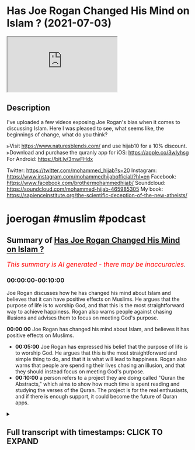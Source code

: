 # Has Joe Rogan Changed His Mind on Islam ? (2021-07-03)

<iframe loading='lazy' allow='autoplay' src='https://www.youtube.com/embed/WWnaQR9OHeI'></iframe>

## Description

I've uploaded a few videos exposing Joe Rogan's bias when it comes to discussing Islam. Here I was pleased to see, what seems like, the beginnings of change, what do you think?

⪢Visit <https://www.naturesblends.com/> and use hijab10 for a 10% discount.
⪢Download and purchase the quranly app for iOS: <https://apple.co/3wIyhsg>
For Android: <https://bit.ly/3mwFHdx>

Twitter: <https://twitter.com/mohammed_hijab?s=20>
Instagram: <https://www.instagram.com/mohammedhijabofficial/?hl=en>
Facebook: <https://www.facebook.com/brothermohammedhijab/>
Soundcloud: <https://soundcloud.com/mohammed-hijab-465985305>
My book: <https://sapienceinstitute.org/the-scientific-deception-of-the-new-atheists/>

# joerogan #muslim #podcast

## Summary of [Has Joe Rogan Changed His Mind on Islam ?](https://www.youtube.com/watch?v=WWnaQR9OHeI)

*<span style="color:red; font-size:125%">This summary is AI generated - there may be inaccuracies</span>. [](/)*

### <a onclick="modifyYTiframeseektime('0')">00:00:00-00:10:00</a>

 Joe Rogan discusses how he has changed his mind about Islam and believes that it can have positive effects on Muslims. He argues that the purpose of life is to worship God, and that this is the most straightforward way to achieve happiness. Rogan also warns people against chasing illusions and advises them to focus on meeting God's purpose.

**<a onclick="modifyYTiframeseektime('0')">00:00:00</a>** Joe Rogan has changed his mind about Islam, and believes it has positive effects on Muslims.

* **<a onclick="modifyYTiframeseektime('300')">00:05:00</a>** Joe Rogan has expressed his belief that the purpose of life is to worship God. He argues that this is the most straightforward and simple thing to do, and that it is what will lead to happiness. Rogan also warns that people are spending their lives chasing an illusion, and that they should instead focus on meeting God's purpose.
* **<a onclick="modifyYTiframeseektime('600')">00:10:00</a>**  a person refers to a project they are doing called "Quran the Abstracts," which aims to show how much time is spent reading and studying the verses of the Quran. The project is for the real enthusiasts, and if there is enough support, it could become the future of Quran apps.

<details><summary><h2>Full transcript with timestamps: CLICK TO EXPAND</h2></summary>

<a onclick="modifyYTiframeseektime('0')">0:00:00</a> [Music]  
<a onclick="modifyYTiframeseektime('5')">0:00:05</a> is the hijab 10  
<a onclick="modifyYTiframeseektime('7')">0:00:07</a> discount code for 10 percent discount on  
<a onclick="modifyYTiframeseektime('9')">0:00:09</a> a wide range of products including  
<a onclick="modifyYTiframeseektime('11')">0:00:11</a> premium ethiopian black seed products  
<a onclick="modifyYTiframeseektime('13')">0:00:13</a> assalamu alaikum  
<a onclick="modifyYTiframeseektime('16')">0:00:16</a> i recently saw a clip a very short clip  
<a onclick="modifyYTiframeseektime('20')">0:00:20</a> of joe rogan saying good words about  
<a onclick="modifyYTiframeseektime('22')">0:00:22</a> islam  
<a onclick="modifyYTiframeseektime('23')">0:00:23</a> this is change of heart there's a change  
<a onclick="modifyYTiframeseektime('26')">0:00:26</a> of mind  
<a onclick="modifyYTiframeseektime('27')">0:00:27</a> let's take a look at what he has to say  
<a onclick="modifyYTiframeseektime('29')">0:00:29</a> come back and comment  
<a onclick="modifyYTiframeseektime('30')">0:00:30</a> islam originally was the they were  
<a onclick="modifyYTiframeseektime('33')">0:00:33</a> scientists man  
<a onclick="modifyYTiframeseektime('34')">0:00:34</a> i mean they were they if you look at  
<a onclick="modifyYTiframeseektime('36')">0:00:36</a> these the early islamic world they were  
<a onclick="modifyYTiframeseektime('38')">0:00:38</a> the ones that  
<a onclick="modifyYTiframeseektime('39')">0:00:39</a> were the most advanced at one point in  
<a onclick="modifyYTiframeseektime('41')">0:00:41</a> history they were the ones that were  
<a onclick="modifyYTiframeseektime('42')">0:00:42</a> pushing mathematics and science and  
<a onclick="modifyYTiframeseektime('45')">0:00:45</a> and reason and logic you know it's just  
<a onclick="modifyYTiframeseektime('48')">0:00:48</a> it  
<a onclick="modifyYTiframeseektime('48')">0:00:48</a> it comes in cycles man it comes in  
<a onclick="modifyYTiframeseektime('50')">0:00:50</a> cycles of suppression and dominance and  
<a onclick="modifyYTiframeseektime('52')">0:00:52</a> you know the the real concern is  
<a onclick="modifyYTiframeseektime('56')">0:00:56</a> unstoppable dictatorships like china and  
<a onclick="modifyYTiframeseektime('58')">0:00:58</a> russia and  
<a onclick="modifyYTiframeseektime('59')">0:00:59</a> when when there's no dissent and no  
<a onclick="modifyYTiframeseektime('62')">0:01:02</a> discussion  
<a onclick="modifyYTiframeseektime('63')">0:01:03</a> i've got a lot of friends who are arabs  
<a onclick="modifyYTiframeseektime('65')">0:01:05</a> i spend a lot of time in the middle east  
<a onclick="modifyYTiframeseektime('67')">0:01:07</a> i love them they're awesome there are  
<a onclick="modifyYTiframeseektime('69')">0:01:09</a> some factions that  
<a onclick="modifyYTiframeseektime('70')">0:01:10</a> say we've got to go blow ourselves up  
<a onclick="modifyYTiframeseektime('72')">0:01:12</a> and that's obviously some factions of  
<a onclick="modifyYTiframeseektime('74')">0:01:14</a> christianity  
<a onclick="modifyYTiframeseektime('75')">0:01:15</a> too right 100  
<a onclick="modifyYTiframeseektime('78')">0:01:18</a> absolutely in america right and i  
<a onclick="modifyYTiframeseektime('80')">0:01:20</a> guarantee you absolutely we were being  
<a onclick="modifyYTiframeseektime('81')">0:01:21</a> invaded and attacked  
<a onclick="modifyYTiframeseektime('83')">0:01:23</a> by muslims all the time it'd probably be  
<a onclick="modifyYTiframeseektime('85')">0:01:25</a> some radical fundamentalist christians  
<a onclick="modifyYTiframeseektime('87')">0:01:27</a> that would want to do the same thing  
<a onclick="modifyYTiframeseektime('89')">0:01:29</a> right that some some muslim sex have  
<a onclick="modifyYTiframeseektime('92')">0:01:32</a> done so first thing i want to say is  
<a onclick="modifyYTiframeseektime('93')">0:01:33</a> that this is  
<a onclick="modifyYTiframeseektime('94')">0:01:34</a> much more of a positive and constructive  
<a onclick="modifyYTiframeseektime('96')">0:01:36</a> tone  
<a onclick="modifyYTiframeseektime('97')">0:01:37</a> than what we have been used to with the  
<a onclick="modifyYTiframeseektime('99')">0:01:39</a> joe rogan experience  
<a onclick="modifyYTiframeseektime('101')">0:01:41</a> in the last half decade or so and  
<a onclick="modifyYTiframeseektime('104')">0:01:44</a> obviously there's something welcome that  
<a onclick="modifyYTiframeseektime('107')">0:01:47</a> you speak in this manner and start  
<a onclick="modifyYTiframeseektime('108')">0:01:48</a> looking in a positive  
<a onclick="modifyYTiframeseektime('109')">0:01:49</a> way about the religion of islam and it's  
<a onclick="modifyYTiframeseektime('114')">0:01:54</a> high time that that is the case and you  
<a onclick="modifyYTiframeseektime('115')">0:01:55</a> say a few good words about the religion  
<a onclick="modifyYTiframeseektime('117')">0:01:57</a> of islam  
<a onclick="modifyYTiframeseektime('119')">0:01:59</a> but i want to remind you of something  
<a onclick="modifyYTiframeseektime('120')">0:02:00</a> that malcolm x  
<a onclick="modifyYTiframeseektime('122')">0:02:02</a> uh beautifully verbalized and he said  
<a onclick="modifyYTiframeseektime('124')">0:02:04</a> you stick a knife  
<a onclick="modifyYTiframeseektime('126')">0:02:06</a> in my back nine inches and pull out  
<a onclick="modifyYTiframeseektime('130')">0:02:10</a> and pull it out six inches there's no  
<a onclick="modifyYTiframeseektime('133')">0:02:13</a> progress  
<a onclick="modifyYTiframeseektime('135')">0:02:15</a> if you pull it out all the way and  
<a onclick="modifyYTiframeseektime('138')">0:02:18</a> that's not progress  
<a onclick="modifyYTiframeseektime('139')">0:02:19</a> progress is healing the wound that the  
<a onclick="modifyYTiframeseektime('142')">0:02:22</a> blow made  
<a onclick="modifyYTiframeseektime('143')">0:02:23</a> and they haven't even pulled out the  
<a onclick="modifyYTiframeseektime('145')">0:02:25</a> knife out  
<a onclick="modifyYTiframeseektime('147')">0:02:27</a> much less heal the wound they won't even  
<a onclick="modifyYTiframeseektime('150')">0:02:30</a> admit the knife is there  
<a onclick="modifyYTiframeseektime('152')">0:02:32</a> to be honest with you this i have to  
<a onclick="modifyYTiframeseektime('154')">0:02:34</a> just admit my disappointment with  
<a onclick="modifyYTiframeseektime('157')">0:02:37</a> much of what you guys do and when i see  
<a onclick="modifyYTiframeseektime('159')">0:02:39</a> you guys  
<a onclick="modifyYTiframeseektime('160')">0:02:40</a> kind of so-called alt-right  
<a onclick="modifyYTiframeseektime('163')">0:02:43</a> uh commentators on internet that you've  
<a onclick="modifyYTiframeseektime('167')">0:02:47</a> got your knife in the back of the muslim  
<a onclick="modifyYTiframeseektime('169')">0:02:49</a> community's back  
<a onclick="modifyYTiframeseektime('170')">0:02:50</a> and you're maybe slowly pulling it out  
<a onclick="modifyYTiframeseektime('172')">0:02:52</a> but you don't even want to admit it's  
<a onclick="modifyYTiframeseektime('174')">0:02:54</a> there  
<a onclick="modifyYTiframeseektime('175')">0:02:55</a> talking about us talking at  
<a onclick="modifyYTiframeseektime('178')">0:02:58</a> us and not to us scarcely  
<a onclick="modifyYTiframeseektime('182')">0:03:02</a> seldomly to us  
<a onclick="modifyYTiframeseektime('186')">0:03:06</a> and i say this that has to change  
<a onclick="modifyYTiframeseektime('189')">0:03:09</a> if discourse is going to be positive in  
<a onclick="modifyYTiframeseektime('192')">0:03:12</a> the next half decade  
<a onclick="modifyYTiframeseektime('194')">0:03:14</a> what i wanted to say in the remainder of  
<a onclick="modifyYTiframeseektime('196')">0:03:16</a> this video  
<a onclick="modifyYTiframeseektime('198')">0:03:18</a> was i wanted to give you our perspective  
<a onclick="modifyYTiframeseektime('200')">0:03:20</a> as muslims  
<a onclick="modifyYTiframeseektime('202')">0:03:22</a> on the purpose of life because one of  
<a onclick="modifyYTiframeseektime('204')">0:03:24</a> the things you said  
<a onclick="modifyYTiframeseektime('206')">0:03:26</a> was when we're talking about the kaab  
<a onclick="modifyYTiframeseektime('209')">0:03:29</a> and the circumambulation  
<a onclick="modifyYTiframeseektime('210')">0:03:30</a> of muslims around the black box which is  
<a onclick="modifyYTiframeseektime('212')">0:03:32</a> called the kaaba  
<a onclick="modifyYTiframeseektime('214')">0:03:34</a> which is of course one of the the  
<a onclick="modifyYTiframeseektime('217')">0:03:37</a> pillars of islam hajj pilgrimage you  
<a onclick="modifyYTiframeseektime('219')">0:03:39</a> said it does something for them  
<a onclick="modifyYTiframeseektime('222')">0:03:42</a> let's hear what you said and come back  
<a onclick="modifyYTiframeseektime('223')">0:03:43</a> and comment on this you know when you  
<a onclick="modifyYTiframeseektime('225')">0:03:45</a> watch  
<a onclick="modifyYTiframeseektime('226')">0:03:46</a> the muslims uh gather around mecca and  
<a onclick="modifyYTiframeseektime('229')">0:03:49</a> go around the circle  
<a onclick="modifyYTiframeseektime('230')">0:03:50</a> you don't think there's something kind  
<a onclick="modifyYTiframeseektime('231')">0:03:51</a> of beautiful about that amazing about  
<a onclick="modifyYTiframeseektime('234')">0:03:54</a> that they all  
<a onclick="modifyYTiframeseektime('235')">0:03:55</a> peacefully get there they're all dressed  
<a onclick="modifyYTiframeseektime('237')">0:03:57</a> the same and they all like move around  
<a onclick="modifyYTiframeseektime('239')">0:03:59</a> this thing and show respect  
<a onclick="modifyYTiframeseektime('240')">0:04:00</a> obviously it's doing something for them  
<a onclick="modifyYTiframeseektime('242')">0:04:02</a> it has this profound  
<a onclick="modifyYTiframeseektime('244')">0:04:04</a> effect on them joe rogan i want to be  
<a onclick="modifyYTiframeseektime('245')">0:04:05</a> honest with you because i know you're  
<a onclick="modifyYTiframeseektime('247')">0:04:07</a> watching this video i know for a fact  
<a onclick="modifyYTiframeseektime('248')">0:04:08</a> you're watching this video in fact  
<a onclick="modifyYTiframeseektime('249')">0:04:09</a> yeah i want to be honest with you and  
<a onclick="modifyYTiframeseektime('251')">0:04:11</a> tell you that this  
<a onclick="modifyYTiframeseektime('253')">0:04:13</a> language that you're using um it's doing  
<a onclick="modifyYTiframeseektime('256')">0:04:16</a> something for them  
<a onclick="modifyYTiframeseektime('257')">0:04:17</a> it's revelatory of your own  
<a onclick="modifyYTiframeseektime('260')">0:04:20</a> bias and i think your bias may be  
<a onclick="modifyYTiframeseektime('264')">0:04:24</a> something which is referred to in ethics  
<a onclick="modifyYTiframeseektime('266')">0:04:26</a> as egoism  
<a onclick="modifyYTiframeseektime('268')">0:04:28</a> or even in psychology as egoism this  
<a onclick="modifyYTiframeseektime('271')">0:04:31</a> idea  
<a onclick="modifyYTiframeseektime('272')">0:04:32</a> that things should be done for us like  
<a onclick="modifyYTiframeseektime('274')">0:04:34</a> we are the center of attention  
<a onclick="modifyYTiframeseektime('276')">0:04:36</a> that we should be acting on our  
<a onclick="modifyYTiframeseektime('278')">0:04:38</a> self-interest and really that is the  
<a onclick="modifyYTiframeseektime('280')">0:04:40</a> basis for morality not only that  
<a onclick="modifyYTiframeseektime('283')">0:04:43</a> but the purpose of life therefore is for  
<a onclick="modifyYTiframeseektime('285')">0:04:45</a> us to try and get as much of it as we  
<a onclick="modifyYTiframeseektime('287')">0:04:47</a> can  
<a onclick="modifyYTiframeseektime('288')">0:04:48</a> let it do something for us like a slave  
<a onclick="modifyYTiframeseektime('291')">0:04:51</a> life is a slave to us and we're just  
<a onclick="modifyYTiframeseektime('294')">0:04:54</a> here  
<a onclick="modifyYTiframeseektime('295')">0:04:55</a> telling life what to do and this comes  
<a onclick="modifyYTiframeseektime('298')">0:04:58</a> quite  
<a onclick="modifyYTiframeseektime('298')">0:04:58</a> frequently in your podcast if i may be  
<a onclick="modifyYTiframeseektime('300')">0:05:00</a> honest with you and tell you  
<a onclick="modifyYTiframeseektime('302')">0:05:02</a> whether it's you telling people or  
<a onclick="modifyYTiframeseektime('304')">0:05:04</a> asking them about lsds  
<a onclick="modifyYTiframeseektime('306')">0:05:06</a> telling them about your experiences  
<a onclick="modifyYTiframeseektime('307')">0:05:07</a> smoking a big cigar and doing this and  
<a onclick="modifyYTiframeseektime('309')">0:05:09</a> that's what  
<a onclick="modifyYTiframeseektime('310')">0:05:10</a> or you know hgh that you take and the  
<a onclick="modifyYTiframeseektime('312')">0:05:12</a> palumbo ism that you have or the  
<a onclick="modifyYTiframeseektime('314')">0:05:14</a> chain facial change that you've seen  
<a onclick="modifyYTiframeseektime('316')">0:05:16</a> because of the steroid abuse and so on  
<a onclick="modifyYTiframeseektime('318')">0:05:18</a> this is just you are a caricature  
<a onclick="modifyYTiframeseektime('322')">0:05:22</a> and i don't mean this to be rude you are  
<a onclick="modifyYTiframeseektime('324')">0:05:24</a> a caricature of materialism  
<a onclick="modifyYTiframeseektime('326')">0:05:26</a> you basically are emblematic and this is  
<a onclick="modifyYTiframeseektime('329')">0:05:29</a> not the purpose of life we want to say  
<a onclick="modifyYTiframeseektime('331')">0:05:31</a> that the purpose of  
<a onclick="modifyYTiframeseektime('332')">0:05:32</a> life is not so that we may consume  
<a onclick="modifyYTiframeseektime('334')">0:05:34</a> things and it can do things for us  
<a onclick="modifyYTiframeseektime('336')">0:05:36</a> before we  
<a onclick="modifyYTiframeseektime('336')">0:05:36</a> hit the grave the purpose of life is to  
<a onclick="modifyYTiframeseektime('339')">0:05:39</a> worship our creator  
<a onclick="modifyYTiframeseektime('340')">0:05:40</a> that's the purpose of life that we have  
<a onclick="modifyYTiframeseektime('342')">0:05:42</a> a creator he created the human beings  
<a onclick="modifyYTiframeseektime('345')">0:05:45</a> which we we can reason rationally  
<a onclick="modifyYTiframeseektime('348')">0:05:48</a> the purpose of life is to worship that  
<a onclick="modifyYTiframeseektime('350')">0:05:50</a> creator  
<a onclick="modifyYTiframeseektime('351')">0:05:51</a> that's the purpose of life to submit  
<a onclick="modifyYTiframeseektime('353')">0:05:53</a> ourselves to that creator  
<a onclick="modifyYTiframeseektime('355')">0:05:55</a> rousseau very famously said man is born  
<a onclick="modifyYTiframeseektime('358')">0:05:58</a> free but everywhere in chains  
<a onclick="modifyYTiframeseektime('360')">0:06:00</a> the quran states allah  
<a onclick="modifyYTiframeseektime('366')">0:06:06</a> [Music]  
<a onclick="modifyYTiframeseektime('382')">0:06:22</a> has put forward a parable of two men  
<a onclick="modifyYTiframeseektime('385')">0:06:25</a> one of them has many slave masters  
<a onclick="modifyYTiframeseektime('389')">0:06:29</a> and the other one has only one slave  
<a onclick="modifyYTiframeseektime('392')">0:06:32</a> master  
<a onclick="modifyYTiframeseektime('393')">0:06:33</a> are they the same praise be to god  
<a onclick="modifyYTiframeseektime('397')">0:06:37</a> that most people don't understand  
<a onclick="modifyYTiframeseektime('399')">0:06:39</a> meaning  
<a onclick="modifyYTiframeseektime('401')">0:06:41</a> meaning you will always be a slave to  
<a onclick="modifyYTiframeseektime('404')">0:06:44</a> something or someone  
<a onclick="modifyYTiframeseektime('405')">0:06:45</a> whether it's your own desires or  
<a onclick="modifyYTiframeseektime('407')">0:06:47</a> societal expectations  
<a onclick="modifyYTiframeseektime('409')">0:06:49</a> or materialism or a combination of all  
<a onclick="modifyYTiframeseektime('412')">0:06:52</a> those things  
<a onclick="modifyYTiframeseektime('414')">0:06:54</a> or you can decide to be the slave or  
<a onclick="modifyYTiframeseektime('417')">0:06:57</a> submission in submission to the one who  
<a onclick="modifyYTiframeseektime('420')">0:07:00</a> created you and the  
<a onclick="modifyYTiframeseektime('422')">0:07:02</a> quranic message is very straightforward  
<a onclick="modifyYTiframeseektime('424')">0:07:04</a> joe rogan  
<a onclick="modifyYTiframeseektime('425')">0:07:05</a> it's that you have to make the right  
<a onclick="modifyYTiframeseektime('429')">0:07:09</a> decision the purpose of life is to  
<a onclick="modifyYTiframeseektime('431')">0:07:11</a> worship god not to worship yourself  
<a onclick="modifyYTiframeseektime('433')">0:07:13</a> not to worship societal expectations and  
<a onclick="modifyYTiframeseektime('436')">0:07:16</a> you will not receive  
<a onclick="modifyYTiframeseektime('438')">0:07:18</a> happiness tranquility and purpose in  
<a onclick="modifyYTiframeseektime('441')">0:07:21</a> life  
<a onclick="modifyYTiframeseektime('442')">0:07:22</a> you'll be stuck in the second gear of a  
<a onclick="modifyYTiframeseektime('444')">0:07:24</a> meaningless lifestyle  
<a onclick="modifyYTiframeseektime('446')">0:07:26</a> if you think that you can fill the void  
<a onclick="modifyYTiframeseektime('450')">0:07:30</a> of purpose with all of the activities  
<a onclick="modifyYTiframeseektime('453')">0:07:33</a> that you are partaking in  
<a onclick="modifyYTiframeseektime('456')">0:07:36</a> they have no ability in fact  
<a onclick="modifyYTiframeseektime('460')">0:07:40</a> or facility to fill that void is  
<a onclick="modifyYTiframeseektime('462')">0:07:42</a> impossible  
<a onclick="modifyYTiframeseektime('463')">0:07:43</a> the only way to fill that void is  
<a onclick="modifyYTiframeseektime('464')">0:07:44</a> through god the creator  
<a onclick="modifyYTiframeseektime('467')">0:07:47</a> the creator god which is sustaining the  
<a onclick="modifyYTiframeseektime('471')">0:07:51</a> universe and maintaining us  
<a onclick="modifyYTiframeseektime('473')">0:07:53</a> so it's not for us to be expecting from  
<a onclick="modifyYTiframeseektime('476')">0:07:56</a> god or what can religion do for us  
<a onclick="modifyYTiframeseektime('478')">0:07:58</a> it's the wrong question the right  
<a onclick="modifyYTiframeseektime('480')">0:08:00</a> question is what's the purpose of life  
<a onclick="modifyYTiframeseektime('483')">0:08:03</a> and what can we do to meet that purpose  
<a onclick="modifyYTiframeseektime('488')">0:08:08</a> we say the purpose of life is to worship  
<a onclick="modifyYTiframeseektime('490')">0:08:10</a> god  
<a onclick="modifyYTiframeseektime('491')">0:08:11</a> it's really as straightforward and  
<a onclick="modifyYTiframeseektime('492')">0:08:12</a> simple as that submit our will to god  
<a onclick="modifyYTiframeseektime('495')">0:08:15</a> and the world is like a shadow joe rogan  
<a onclick="modifyYTiframeseektime('499')">0:08:19</a> the world is like a shadow all the  
<a onclick="modifyYTiframeseektime('501')">0:08:21</a> happiness they're in  
<a onclick="modifyYTiframeseektime('503')">0:08:23</a> is like a shadow the more you try  
<a onclick="modifyYTiframeseektime('507')">0:08:27</a> and walk towards it the more  
<a onclick="modifyYTiframeseektime('511')">0:08:31</a> it moves away from you  
<a onclick="modifyYTiframeseektime('514')">0:08:34</a> and that's what you'll find i'm sure you  
<a onclick="modifyYTiframeseektime('516')">0:08:36</a> have already found that joe rogan  
<a onclick="modifyYTiframeseektime('518')">0:08:38</a> and what you will continue to find the  
<a onclick="modifyYTiframeseektime('520')">0:08:40</a> pursuit of happiness therefore  
<a onclick="modifyYTiframeseektime('522')">0:08:42</a> which is a phrase that's entrenched  
<a onclick="modifyYTiframeseektime('525')">0:08:45</a> in the american documents is nothing but  
<a onclick="modifyYTiframeseektime('528')">0:08:48</a> a mirage  
<a onclick="modifyYTiframeseektime('530')">0:08:50</a> is nothing but a delusion  
<a onclick="modifyYTiframeseektime('535')">0:08:55</a> and the true way out of nihilism  
<a onclick="modifyYTiframeseektime('539')">0:08:59</a> and a completely purposeless lifestyle  
<a onclick="modifyYTiframeseektime('542')">0:09:02</a> is a strong purpose which can only be  
<a onclick="modifyYTiframeseektime('544')">0:09:04</a> granted  
<a onclick="modifyYTiframeseektime('545')">0:09:05</a> through the creator god we're happy to  
<a onclick="modifyYTiframeseektime('548')">0:09:08</a> have these conversations joe rogan  
<a onclick="modifyYTiframeseektime('550')">0:09:10</a> and we need to have this conversation so  
<a onclick="modifyYTiframeseektime('552')">0:09:12</a> you need to think deeply about what i've  
<a onclick="modifyYTiframeseektime('554')">0:09:14</a> said  
<a onclick="modifyYTiframeseektime('555')">0:09:15</a> because you don't have much time to be  
<a onclick="modifyYTiframeseektime('557')">0:09:17</a> to be honest with you on this planet  
<a onclick="modifyYTiframeseektime('559')">0:09:19</a> how long how old are you i mean would  
<a onclick="modifyYTiframeseektime('561')">0:09:21</a> you respect  
<a onclick="modifyYTiframeseektime('562')">0:09:22</a> you're pushing 60 now are you you know  
<a onclick="modifyYTiframeseektime('565')">0:09:25</a> how old are you  
<a onclick="modifyYTiframeseektime('565')">0:09:25</a> how are joe rogan and it's not even  
<a onclick="modifyYTiframeseektime('567')">0:09:27</a> about age because people die  
<a onclick="modifyYTiframeseektime('569')">0:09:29</a> in their uh when they're young but  
<a onclick="modifyYTiframeseektime('572')">0:09:32</a> you're pushing 60 now jorgen  
<a onclick="modifyYTiframeseektime('574')">0:09:34</a> 10 20 more years you you know it's over  
<a onclick="modifyYTiframeseektime('576')">0:09:36</a> really you can't even  
<a onclick="modifyYTiframeseektime('578')">0:09:38</a> you know if you take hdh from the horse  
<a onclick="modifyYTiframeseektime('580')">0:09:40</a> himself it's not going to be  
<a onclick="modifyYTiframeseektime('582')">0:09:42</a> putting you back into the age of youth  
<a onclick="modifyYTiframeseektime('585')">0:09:45</a> so you need to start thinking about the  
<a onclick="modifyYTiframeseektime('587')">0:09:47</a> purpose of life  
<a onclick="modifyYTiframeseektime('588')">0:09:48</a> and think about the grave as heidiger  
<a onclick="modifyYTiframeseektime('591')">0:09:51</a> said  
<a onclick="modifyYTiframeseektime('592')">0:09:52</a> as his preferable advice that if you  
<a onclick="modifyYTiframeseektime('595')">0:09:55</a> want authenticity in life  
<a onclick="modifyYTiframeseektime('596')">0:09:56</a> think about the grave  
<a onclick="modifyYTiframeseektime('600')">0:10:00</a> go to quran the abstracts versus  
<a onclick="modifyYTiframeseektime('604')">0:10:04</a> pages and time spent reading and the  
<a onclick="modifyYTiframeseektime('606')">0:10:06</a> verses to pages function  
<a onclick="modifyYTiframeseektime('608')">0:10:08</a> takes you from reading a few verses a  
<a onclick="modifyYTiframeseektime('609')">0:10:09</a> day to a few  
<a onclick="modifyYTiframeseektime('611')">0:10:11</a> pages a day this project is for the real  
<a onclick="modifyYTiframeseektime('613')">0:10:13</a> enthusiasts  
<a onclick="modifyYTiframeseektime('614')">0:10:14</a> if there's enough of us out there this  
<a onclick="modifyYTiframeseektime('616')">0:10:16</a> will become the future of quran  
<a onclick="modifyYTiframeseektime('618')">0:10:18</a> apps and support the project if you can  
<a onclick="modifyYTiframeseektime('620')">0:10:20</a> inshaallah may allah bless all of you  
<a onclick="modifyYTiframeseektime('630')">0:10:30</a> jazakallahu  
<a onclick="modifyYTiframeseektime('635')">0:10:35</a> you  
</details>
